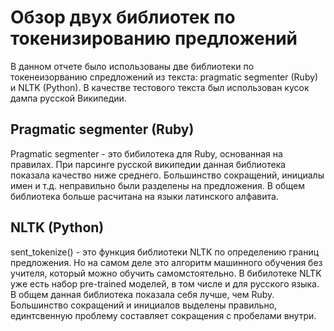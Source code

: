 <!--
SPDX-License-Identifier: (CC-BY-SA-4.0 OR GFDL-1.3-or-later)
Copyright 2018 Nick Howell
-->

<div style="column-width: 30em">

<h1> Обзор двух библиотек по токенизированию предложений  </h1>

В данном отчете было использованы две библиотеки по токенеизорванию спредложений из текста: pragmatic segmenter (Ruby) и NLTK (Python). В качестве тестового текста был использован кусок дампа русской Википедии.
<h2> Pragmatic segmenter (Ruby) </h2>
Pragmatic segmenter - это бибилотека для Ruby, основанная на правилах. При парсинге русской википедии данная библиотека показала качество ниже среднего. Большинство сокращений, инициалы имен и т.д. неправильно были разделены на предложения.
В общем библиотека больше расчитана на языки латинского алфавита.

<h2> NLTK (Python) </h2>

sent_tokenize() - это функция библиотеки NLTK по определению границ предложения. Но на самом деле это алгоритм машинного обучения без учителя, который можно обучить самомстоятельно. В бибилотеке NLTK уже есть набор pre-trained моделей, в том числе и для русского языка. В общем данная библиотека показала себя лучше, чем Ruby. Большинство сокращений и инициалов выделены правильно, единтсвенную проблему составляет сокращения с пробелами внутри.

</div>
